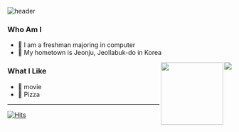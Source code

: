 

![header](https://capsule-render.vercel.app/api?type=Waving&color=e0cb6e&height=200&section=header&text=Developer&fontSize=50)

<!--
**0min0422/0min0422** is a ✨ _special_ ✨ repository because its `README.md` (this file) appears on your GitHub profile.

Here are some ideas to get you started:

-->

### Who Am I

- 🥇 I am a freshman majoring in computer
- 🚅 My hometown is Jeonju, Jeollabuk-do in Korea
<img align='right' src="http://mazassumnida.wtf/api/v2/generate_badge?boj=wnwn8829">

<img align='right' src="https://github-readme-stats.vercel.app/api?username=0min0422" height="140">



### What I Like

- 🔵 movie
- 🍕 Pizza

------
[![Hits](https://hits.seeyoufarm.com/api/count/incr/badge.svg?url=https%3A%2F%2Fgithub.com%2F0min0422%2Fhit-counter&count_bg=%23E3900B&title_bg=%23D59797&icon=&icon_color=%23E7E7E7&title=hit&edge_flat=false)](https://hits.seeyoufarm.com)
